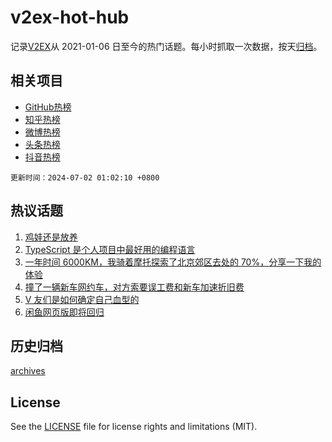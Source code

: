 # v2ex-hot-hub

 记录[V2EX](https://www.v2ex.com/)从 2021-01-06 日至今的热门话题。每小时抓取一次数据，按天[归档](archives)。
 
 ## 相关项目

- [GitHub热榜](https://github.com/it985/github-hot-hub)
- [知乎热榜](https://github.com/it985/zhihu-hot-hub)
- [微博热榜](https://github.com/it985/weibo-hot-hub)
- [头条热榜](https://github.com/it985/toutiao-hot-hub)
- [抖音热榜](https://github.com/it985/douyin-hot-hub)


 `更新时间：2024-07-02 01:02:10 +0800`

## 热议话题

1. [鸡娃还是放养](https://www.v2ex.com/t/1053880)
1. [TypeScript 是个人项目中最好用的编程语言](https://www.v2ex.com/t/1053837)
1. [一年时间 6000KM，我骑着摩托探索了北京郊区去处的 70%，分享一下我的体验](https://www.v2ex.com/t/1053814)
1. [撞了一辆新车网约车，对方索要误工费和新车加速折旧费](https://www.v2ex.com/t/1053868)
1. [V 友们是如何确定自己血型的](https://www.v2ex.com/t/1053957)
1. [闲鱼网页版即将回归](https://www.v2ex.com/t/1053847)

## 历史归档

[archives](archives)

## License

See the [LICENSE](LICENSE) file for license rights and limitations (MIT).
